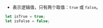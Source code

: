   - 表示逻辑值，只有两个取值：`true` 或 `false`。

   ```javascript
   let isTrue = true;
   let isFalse = false;
   ```

